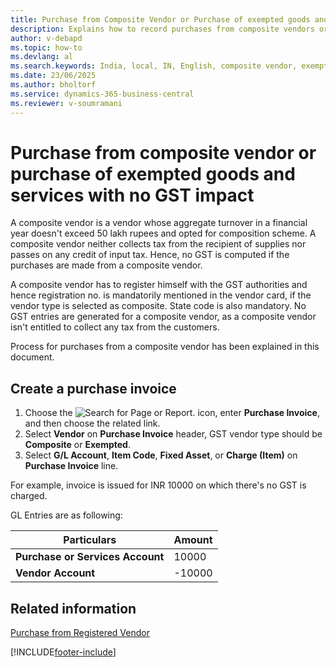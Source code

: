 ```yaml
---
title: Purchase from Composite Vendor or Purchase of exempted goods and services with no GST Impact
description: Explains how to record purchases from composite vendors or for exempted goods and services that have no GST impact in Business Central India localization.
author: v-debapd
ms.topic: how-to
ms.devlang: al
ms.search.keywords: India, local, IN, English, composite vendor, exempted goods and services
ms.date: 23/06/2025
ms.author: bholtorf
ms.service: dynamics-365-business-central
ms.reviewer: v-soumramani
---
```


# Purchase from composite vendor or purchase of exempted goods and services with no GST impact

A composite vendor is a vendor whose aggregate turnover in a financial year doesn't exceed 50 lakh rupees and opted for composition scheme. A composite vendor neither collects tax from the recipient of supplies nor passes on any credit of input tax. Hence, no GST is computed if the purchases are made from a composite vendor. 

A composite vendor has to register himself with the GST authorities and hence registration no. is mandatorily mentioned in the vendor card, if the vendor type is selected as composite. State code is also mandatory. No GST entries are generated for a composite vendor, as a composite vendor isn't entitled to collect any tax from the customers. 

Process for purchases from a composite vendor has been explained in this document.

## Create a purchase invoice

1. Choose the ![Search for Page or Report.](image/search_small.png "Search for Page or Report icon") icon, enter **Purchase Invoice**, and then choose the related link.
1. Select **Vendor** on **Purchase Invoice** header, GST vendor type should be **Composite** or **Exempted**.
1. Select **G/L Account**, **Item Code**, **Fixed Asset**, or **Charge (Item)** on **Purchase Invoice** line.

For example, invoice is issued for INR 10000 on which there's no GST is charged.

GL Entries are as following:

 |Particulars|Amount|
 |----------------------------------|---------------------------------------|  
 |**Purchase or Services Account**|10000|  
 |**Vendor Account**|-10000|

## Related information

[Purchase from Registered Vendor](GST-Purchase-from-Registered-Vendor.md)

[!INCLUDE[footer-include](../../includes/footer-banner.md)]
